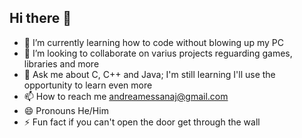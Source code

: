 ## Hi there 👋
- 🌱 I’m currently learning how to code without blowing up my PC
- 👯 I’m looking to collaborate on varius projects reguarding games, libraries and more
- 💬 Ask me about C, C++ and Java; I'm still learning I'll use the opportunity to learn even more
- 📫 How to reach me andreamessanaj@gmail.com
- 😄 Pronouns He/Him
- ⚡ Fun fact if you can't open the door get through the wall
